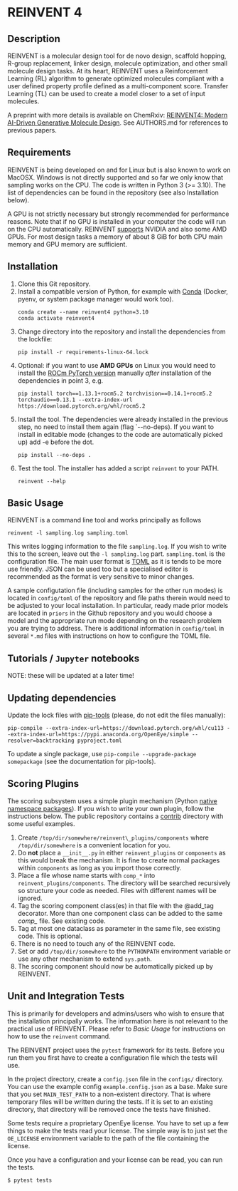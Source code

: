 REINVENT 4
==========


Description
-----------

REINVENT is a molecular design tool for de novo design, scaffold hopping,
R-group replacement, linker design, molecule optimization, and other small
molecule design tasks.  At its heart, REINVENT uses a Reinforcement Learning
(RL) algorithm to generate optimized molecules compliant with a user defined
property profile defined as a multi-component score.  Transfer Learning (TL)
can be used to create a model closer to a set of input molecules. 

A preprint with more details is available on ChemRxiv:
[REINVENT4: Modern AI-Driven Generative Molecule Design](https://chemrxiv.org/engage/chemrxiv/article-details/65463cafc573f893f1cae33a).
See AUTHORS.md for references to previous papers.


Requirements
------------

REINVENT is being developed on and for Linux but is also known to work on
MacOSX.  Windows is not directly supported and so far we only know that sampling
works on the CPU.  The code is written in Python 3 (>= 3.10).  The list of
dependencies can be found in the repository (see also Installation below).

A GPU is not strictly necessary but strongly recommended for performance reasons.
Note that if no GPU is installed in your computer the code will run on the CPU
automatically.  REINVENT [supports](https://pytorch.org/get-started/locally/)
NVIDIA and also some AMD GPUs.  For most design tasks a memory of about
8 GiB for both CPU main memory and GPU memory are sufficient.


Installation
------------

1. Clone this Git repository.
2. Install a compatible version of Python, for example with [Conda](https://conda.io/projects/conda/en/latest/index.html) (Docker, pyenv, or system package manager would work too).
    ```shell
    conda create --name reinvent4 python=3.10
    conda activate reinvent4
    ```
3. Change directory into the repository and install the dependencies from the lockfile:
    ```shell
    pip install -r requirements-linux-64.lock
    ```
4. Optional: if you want to use **AMD GPUs** on Linux you would need to install the [ROCm PyTorch version](https://pytorch.org/get-started/locally/) manually _after_ installation of the dependencies in point 3, e.g.
   ```shell
   pip install torch==1.13.1+rocm5.2 torchvision==0.14.1+rocm5.2 torchaudio==0.13.1 --extra-index-url https://download.pytorch.org/whl/rocm5.2
   ```
5. Install the tool. The dependencies were already installed in the previous step, no need to install them again (flag `--no-deps).  If you want to install in editable mode (changes to the code are automatically picked up) add -e before the dot.
    ```shell
    pip install --no-deps . 
    ```
6. Test the tool. The installer has added a script `reinvent` to your PATH.
    ```shell
    reinvent --help
    ```

Basic Usage
-----------

REINVENT is a command line tool and works principally as follows
```shell
reinvent -l sampling.log sampling.toml
```

This writes logging information to the file `sampling.log`.  If you wish to write
this to the screen, leave out the `-l sampling.log` part. `sampling.toml` is the
configuration file.  The main user format is [TOML](https://toml.io/en/) as it is
tends to be more use friendly.  JSON can be used too but a specialised editor is
recommended as the format is very sensitive to minor changes.

A sample configutation file (including samples for the other run modes) is
located in `config/toml` of the repository and file paths therein would need to be
adjusted to your local installation.  In particular, ready made prior models are
located in `priors` in the Github repository and you would choose a model and the
appropriate run mode depending on the research problem you are trying to address.
There is additional information in `config/toml` in several `*.md` files with
instructions on how to configure the TOML file.

<!--- For concrete examples, you can check out the Jupyter notebook examples in the ReinventCommunity repo.
Running each example will result in a template file.There are templates for many running modes. 
Each running mode can be executed by `python input.py some\_running\_mode.json` after activating the environment.
    
Templates can be manually edited before using. The only thing that needs modification for a standard run are the file 
and folder paths. Most running modes produce logs that can be monitored by tensorboard. --->


Tutorials / `Jupyter` notebooks
-------------------------------

NOTE: these will be updated at a later time!

<!--- There is another repository containing useful `jupyter` notebooks related to `REINVENT` 
called [ReinventCommunity](https://github.com/MolecularAI/ReinventCommunity). Note, that it uses a
different `conda` environment to execute, so you have to set up a separate environment. --->


Updating dependencies
---------------------

Update the lock files with [pip-tools](https://pypi.org/project/pip-tools/) (please, do not edit the files manually):
```shell
pip-compile --extra-index-url=https://download.pytorch.org/whl/cu113 --extra-index-url=https://pypi.anaconda.org/OpenEye/simple --resolver=backtracking pyproject.toml
```
To update a single package, use `pip-compile --upgrade-package somepackage`
(see the documentation for pip-tools).


Scoring Plugins
---------------

The scoring subsystem uses a simple plugin mechanism (Python
[native namespace packages](https://packaging.python.org/en/latest/guides/packaging-namespace-packages/#native-namespace-packages)).  If you
wish to write your own plugin, follow the instructions below.  The public repository
contains a
[contrib](https://github.com/MolecularAI/REINVENT4/tree/main/contrib/reinvent_plugins/components)
directory with some useful examples.

1. Create `/top/dir/somewhere/reinvent\_plugins/components` where `/top/dir/somewhere` is a convenient location for you.
2. Do **not** place a `__init__.py` in either `reinvent_plugins` or `components` as this would break the mechanism.  It is fine to create normal packages within `components` as long as you import those correctly.
3. Place a file whose name starts with `comp_*` into `reinvent_plugins/components`.  The directory will be searched recursively so structure your code as needed.  Files with different names will be ignored.
4. Tag the scoring component class(es) in that file with the @add\_tag decorator.  More than one component class can be added to the same *comp\_* file. See existing code.
5. Tag at most one dataclass as parameter in the same file, see existing code.  This is optional.
6. There is no need to touch any of the REINVENT code.
7. Set or add `/top/dir/somewhere` to the `PYTHONPATH` environment variable or use any other mechanism to extend `sys.path`.
8. The scoring component should now be automatically picked up by REINVENT.


Unit and Integration Tests 
--------------------------

This is primarily for developers and admins/users who wish to ensure that the
installation principally works.  The information here is not relevant to the
practical use of REINVENT.  Please refer to _Basic Usage_ for instructions on
how to use the `reinvent` command.

The REINVENT project uses the `pytest` framework for its tests.  Before you run
them you first have to create a configuration file which the tests will use.

In the project directory, create a `config.json` file in the `configs/` directory.
You can use the example config `example.config.json` as a base.  Make sure that
you set `MAIN_TEST_PATH` to a non-existent directory.  That is where temporary
files will be written during the tests.  If it is set to an existing directory,
that directory will be removed once the tests have finished.

Some tests require a proprietary OpenEye license.  You have to set up a few
things to make the tests read your license.  The simple way is to just set the
`OE_LICENSE` environment variable to the path of the file containing the
license.  

Once you have a configuration and your license can be read, you can run the tests.

```
$ pytest tests
```

